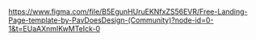 https://www.figma.com/file/B5EgunHUruEKNfxZS56EVR/Free-Landing-Page-template-by-PavDoesDesign-(Community)?node-id=0-1&t=EUaAXnmIKwMTeIck-0
